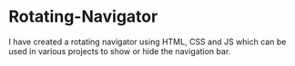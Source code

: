 # Rotating-Navigator
I have created a rotating navigator using HTML, CSS and JS which can be used in various projects to show or hide the navigation bar.
